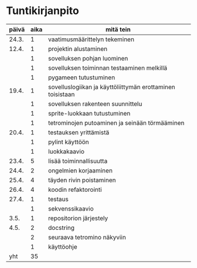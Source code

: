 # Tuntikirjanpito

päivä|aika|mitä tein
|---|---|---
|24.3.|1|vaatimusmäärittelyn tekeminen
|12.4.|1|projektin alustaminen
| |1|sovelluksen pohjan luominen
| |1|sovelluksen toiminnan testaaminen melkillä
| |1|pygameen tutustuminen
|19.4.|1|sovelluslogiikan ja käyttöliittymän erottaminen toisistaan
| |1|sovelluksen rakenteen suunnittelu
| |1|sprite-luokkaan tutustuminen
| |1|tetrominojen putoaminen ja seinään törmääminen
|20.4.|1|testauksen yrittämistä
| |1|pylint käyttöön
| |1|luokkakaavio
|23.4.|5|lisää toiminnallisuutta
|24.4.|2|ongelmien korjaaminen
|25.4.|4|täyden rivin poistaminen
|26.4.|4|koodin refaktorointi
|27.4.|1|testaus
| |1|sekvenssikaavio
|3.5.|1|repositorion järjestely
|4.5.|2|docstring
| |2|seuraava tetromino näkyviin
| |1|käyttöohje
|yht|35|
